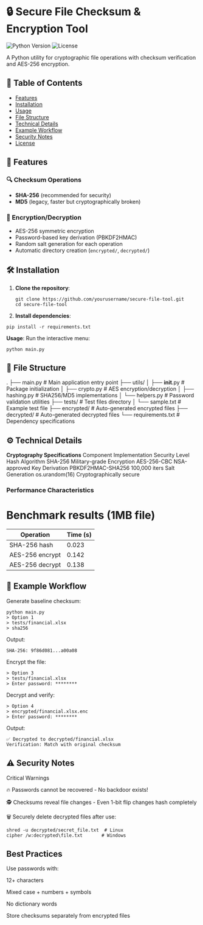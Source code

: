 # 🔒 Secure File Checksum & Encryption Tool

![Python Version](https://img.shields.io/badge/python-3.8%2B-blue)
![License](https://img.shields.io/badge/license-MIT-green)

A Python utility for cryptographic file operations with checksum verification and AES-256 encryption.

## 📌 Table of Contents
- [Features](#-features)
- [Installation](#-installation)
- [Usage](#-usage)
- [File Structure](#-file-structure)
- [Technical Details](#-technical-details)
- [Example Workflow](#-example-workflow)
- [Security Notes](#⚠️-security-notes)
- [License](#-license)

## 🌟 Features

### 🔍 Checksum Operations
- **SHA-256** (recommended for security)
- **MD5** (legacy, faster but cryptographically broken)

### 🔐 Encryption/Decryption
- AES-256 symmetric encryption
- Password-based key derivation (PBKDF2HMAC)
- Random salt generation for each operation
- Automatic directory creation (`encrypted/`, `decrypted/`)

## 🛠️ Installation

1. **Clone the repository**:
   ```
   git clone https://github.com/yourusername/secure-file-tool.git
   cd secure-file-tool
   ```

2. **Install dependencies**:
```
pip install -r requirements.txt
```
 **Usage**:
Run the interactive menu:
```
python main.py
```

## 📂 File Structure
.
├── main.py                 # Main application entry point
├── utils/
│   ├── __init__.py         # Package initialization
│   ├── crypto.py           # AES encryption/decryption
│   ├── hashing.py          # SHA256/MD5 implementations
│   └── helpers.py          # Password validation utilities
├── tests/                  # Test files directory
│   └── sample.txt          # Example test file
├── encrypted/              # Auto-generated encrypted files
├── decrypted/              # Auto-generated decrypted files
└── requirements.txt        # Dependency specifications

## ⚙️ Technical Details
**Cryptography Specifications**
Component	Implementation	Security Level
Hash Algorithm	SHA-256	Military-grade
Encryption	AES-256-CBC	NSA-approved
Key Derivation	PBKDF2HMAC-SHA256	100,000 iters
Salt Generation	os.urandom(16)	Cryptographically secure

### Performance Characteristics
# Benchmark results (1MB file)
| Operation       | Time (s) |
|----------------|----------|
| SHA-256 hash   | 0.023    |
| AES-256 encrypt| 0.142    |
| AES-256 decrypt| 0.138    |

## 🔄 Example Workflow
Generate baseline checksum:

```
python main.py
> Option 1
> tests/financial.xlsx
> sha256
```

Output:
```
SHA-256: 9f86d081...a00a08
```

Encrypt the file:
```
> Option 3
> tests/financial.xlsx
> Enter password: ********
```

Decrypt and verify:
```
> Option 4
> encrypted/financial.xlsx.enc
> Enter password: ********
```

Output:
```
✅ Decrypted to decrypted/financial.xlsx
Verification: Match with original checksum
```

## ⚠️ Security Notes
Critical Warnings

🔥 Passwords cannot be recovered - No backdoor exists!

🕵️ Checksums reveal file changes - Even 1-bit flip changes hash completely

🗑️ Securely delete decrypted files after use:
```
shred -u decrypted/secret_file.txt  # Linux
cipher /w:decrypted\file.txt       # Windows
```

## Best Practices
Use passwords with:

12+ characters

Mixed case + numbers + symbols

No dictionary words

Store checksums separately from encrypted files